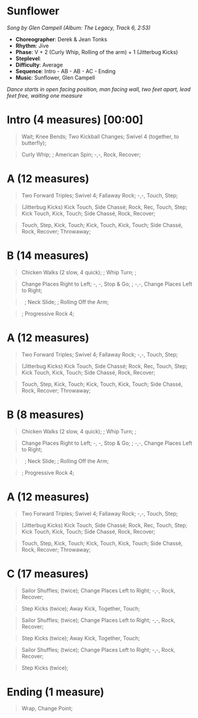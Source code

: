 # Sunflower
*Song by Glen Campell (Album: The Legacy, Track 6, 2:53)*

* **Choreographer**: Derek & Jean Tonks
* **Rhythm**: Jive
* **Phase**: V + 2 (Curly Whip, Rolling of the arm) + 1 (Jitterbug Kicks)
* **Steplevel**:
* **Difficulty**: Average
* **Sequence**: Intro - AB - AB - AC - Ending
* **Music**: Sunflower, Glen Campell

*Dance starts in open facing position, man facing wall, two feet apart, lead feet free, waiting one measure*

# Intro (4 measures) [00:00]

> Wait; Knee Bends; Two Kickball Changes; Swivel 4 (together, to butterfly);

> Curly Whip; ; American Spin; -,-, Rock, Recover;

# A (12 measures)

> Two Forward Triples; Swivel 4; Fallaway Rock; -,-, Touch, Step;

> (Jitterbug Kicks) Kick Touch, Side Chassé; Rock, Rec, Touch, Step; Kick Touch, Kick, Touch; Side Chassé, Rock, Recover;

> Touch, Step, Kick, Touch; Kick, Touch, Kick, Touch; Side Chassé, Rock, Recover; Throwaway;

# B (14 measures)

> Chicken Walks (2 slow, 4 quick); ; Whip Turn; ;

> Change Places Right to Left; -, -, Stop & Go; ; -,-, Change Places Left to Right;

>  ; Neck Slide; ; Rolling Off the Arm;

> ; Progressive Rock 4;

# A (12 measures)

> Two Forward Triples; Swivel 4; Fallaway Rock; -,-, Touch, Step;

> (Jitterbug Kicks) Kick Touch, Side Chassé; Rock, Rec, Touch, Step; Kick Touch, Kick, Touch; Side Chassé, Rock, Recover;

> Touch, Step, Kick, Touch; Kick, Touch, Kick, Touch; Side Chassé, Rock, Recover; Throwaway;

# B (8 measures)

> Chicken Walks (2 slow, 4 quick); ; Whip Turn; ;

> Change Places Right to Left; -, -, Stop & Go; ; -,-, Change Places Left to Right;

>  ; Neck Slide; ; Rolling Off the Arm;

> ; Progressive Rock 4;

# A (12 measures)

> Two Forward Triples; Swivel 4; Fallaway Rock; -,-, Touch, Step;

> (Jitterbug Kicks) Kick Touch, Side Chassé; Rock, Rec, Touch, Step; Kick Touch, Kick, Touch; Side Chassé, Rock, Recover;

> Touch, Step, Kick, Touch; Kick, Touch, Kick, Touch; Side Chassé, Rock, Recover; Throwaway;

# C (17 measures)

> Sailor Shuffles; (twice); Change Places Left to Right; -,-, Rock, Recover;

> Step Kicks (twice); Away Kick, Together, Touch;

> Sailor Shuffles; (twice); Change Places Left to Right; -,-, Rock, Recover;

> Step Kicks (twice); Away Kick, Together, Touch;

> Sailor Shuffles; (twice); Change Places Left to Right; -,-, Rock, Recover;

> Step Kicks (twice);


# Ending (1 measure)

> Wrap, Change Point;
